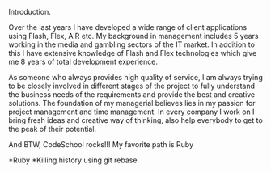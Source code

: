 Introduction.

Over the last years I have developed a wide range of client applications using Flash, Flex, AIR etc. 
My background in management includes 5 years working in the media and gambling sectors of the IT market. 
In addition to this I have extensive knowledge of Flash and Flex technologies which give me 8 years of total development experience. 

As someone who always provides high quality of service, I am always trying to be closely involved in different stages of the project to fully understand the business needs of the requirements and provide the best and creative solutions. 
The foundation of my managerial believes lies in my passion for project management and time management. 
In every company I work on I bring fresh ideas and creative way of thinking, also help everybody to get to the peak of their potential.

And BTW, CodeSchool rocks!!! My favorite path is Ruby

*Ruby
*Killing history using git rebase